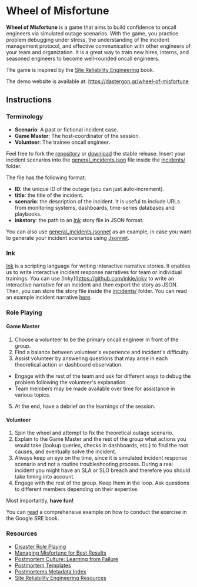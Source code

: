 # Wheel of Misfortune
**Wheel of Misfortune** is a game that aims to build confidence to oncall engineers via simulated outage scenarios.
With the game, you practice problem debugging under stress, the understanding of the incident management protocol,
and effective communication with other engineers of your team and organization.
It is a great way to train new hires, interns, and seasoned engineers to become well-rounded oncall engineers.

The game is inspired by the [Site Reliability Engineering](https://landing.google.com/sre/book/chapters/accelerating-sre-on-call.html#xref_training_disaster-rpg) book.

The demo website is available at: https://dastergon.gr/wheel-of-misfortune

## Instructions
### Terminology

*   **Scenario**: A past or fictional incident case.
*   **Game Master**: The host-coordinator of the session.
*   **Volunteer**: The trainee oncall engineer.

Feel free to fork the [repository](https://github.com/dastergon/wheel-of-misfortune) or [download](https://github.com/dastergon/wheel-of-misfortune/releases) the stable release.
Insert your incident scenarios into the [general\_incidents.json](https://github.com/dastergon/wheel-of-misfortune/blob/master/incidents/general_incidents.json) file inside the [incidents/](https://github.com/dastergon/wheel-of-misfortune/tree/master/incidents) folder.

The file has the following format:
- **ID**: the unique ID of the outage (you can just auto-increment).
- **title**: the title of the incident.
- **scenario**: the description of the incident. It is useful to include URLs from monitoring systems, dashboards, time-series databases and playbooks.
- **inkstory**: the path to an [Ink](https://www.inklestudios.com/ink/) story file in JSON format.

You can also use [general\_incidents.jsonnet](https://github.com/dastergon/wheel-of-misfortune/blob/master/incidents/general_incidents.jsonnet) as an example, in case you want to generate your incident scenarios using [Jsonnet](https://jsonnet.org/).

### Ink
[Ink](https://github.com/inkle/ink) is a scripting language for writing interactive narrative stories. It enables us to write interactive incident response narratives for team or individual trainings. You can use [Inky](https://github.com/inkle/inky to write an interactive narrative for an incident and then export the story as JSON. Then, you can store the story file inside the [incidents/](https://github.com/dastergon/wheel-of-misfortune/tree/master/incidents) folder. You can read an example incident narrative [here](./incidents/redis-story.json).

### Role Playing
#### Game Master

1.  Choose a volunteer to be the primary oncall engineer in front of the group.
2.  Find a balance between volunteer's experience and incident's difficulty.
3.  Assist volunteer by answering questions that may arise in each theoretical action or dashboard observation.
  * Engage with the rest of the team and ask for different ways to debug the problem following the volunteer's explanation.
  * Team members may be made available over time for assistance in various topics.
5.  At the end, have a debrief on the learnings of the session.

#### Volunteer

1.  Spin the wheel and attempt to fix the theoretical outage scenario.
2.  Explain to the Game Master and the rest of the group what actions you would take (lookup queries, checks in dashboards, etc.) to find the root causes, and eventually solve the incident.
3.  Always keep an eye on the time, since it is simulated incident response scenario and not a routine troubleshooting process. During a real incident you might have an SLA or SLO breach and therefore you should take timing into account.
4.  Engage with the rest of the group. Keep them in the loop. Ask questions to different members depending on their expertise.

Most importantly, **have fun!**

You can [read](https://landing.google.com/sre/book/chapters/accelerating-sre-on-call.html#xref_training_disaster-rpg) a comprehensive example on how to conduct the exercise in the Google SRE book.


### Resources

*   [Disaster Role Playing](https://landing.google.com/sre/book/chapters/accelerating-sre-on-call.html#xref_training_disaster-rpg)
*   [Managing Misfortune for Best Results](https://www.usenix.org/conference/srecon18europe/presentation/barry)
*   [Postmortem Culture: Learning from Failure](https://landing.google.com/sre/book/chapters/postmortem-culture.html)
*   [Postmortem Templates](https://github.com/dastergon/postmortem-templates)
*   [Postmortems Metadata Index](https://postmortems.app)
*   [Site Reliability Engineering Resources](https://github.com/dastergon/awesome-sre)
